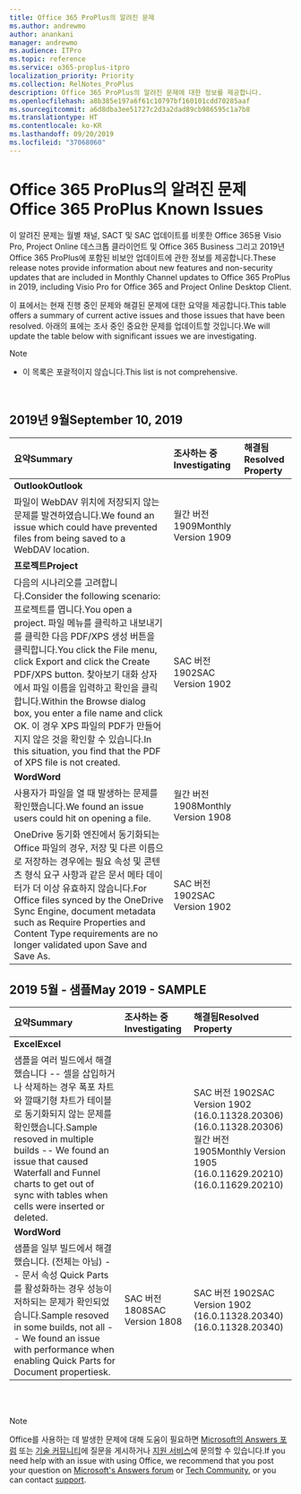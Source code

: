 ```yaml
---
title: Office 365 ProPlus의 알려진 문제
ms.author: andrewmo
author: anankani
manager: andrewmo
ms.audience: ITPro
ms.topic: reference
ms.service: o365-proplus-itpro
localization_priority: Priority
ms.collection: RelNotes_ProPlus
description: Office 365 ProPlus의 알려진 문제에 대한 정보를 제공합니다.
ms.openlocfilehash: a8b385e197a6f61c10797bf160101cdd70285aaf
ms.sourcegitcommit: a6d8dba3ee51727c2d3a2dad89cb986595c1a7b8
ms.translationtype: HT
ms.contentlocale: ko-KR
ms.lasthandoff: 09/20/2019
ms.locfileid: "37068060"
---
```

# <a name="office-365-proplus-known-issues"></a><span data-ttu-id="8d6ac-103">Office 365 ProPlus의 알려진 문제</span><span class="sxs-lookup"><span data-stu-id="8d6ac-103">Office 365 ProPlus Known Issues</span></span>

<span data-ttu-id="8d6ac-104">이 알려진 문제는 월별 채널, SACT 및 SAC 업데이트를 비롯한 Office 365용 Visio Pro, Project Online 데스크톱 클라이언트 및 Office 365 Business 그리고 2019년 Office 365 ProPlus에 포함된 비보안 업데이트에 관한 정보를 제공합니다.</span><span class="sxs-lookup"><span data-stu-id="8d6ac-104">These release notes provide information about new features and non-security updates that are included in Monthly Channel updates to Office 365 ProPlus in 2019, including Visio Pro for Office 365 and Project Online Desktop Client.</span></span>

<span data-ttu-id="8d6ac-105">이 표에서는 현재 진행 중인 문제와 해결된 문제에 대한 요약을 제공합니다.</span><span class="sxs-lookup"><span data-stu-id="8d6ac-105">This table offers a summary of current active issues and those issues that have been resolved.</span></span>  <span data-ttu-id="8d6ac-106">아래의 표에는 조사 중인 중요한 문제를 업데이트할 것입니다.</span><span class="sxs-lookup"><span data-stu-id="8d6ac-106">We will update the table below with significant issues we are investigating.</span></span>

 > [!NOTE]
 >- <span data-ttu-id="8d6ac-107">이 목록은 포괄적이지 않습니다.</span><span class="sxs-lookup"><span data-stu-id="8d6ac-107">This list is not comprehensive.</span></span>

<br>

## <a name="september-2019"></a><span data-ttu-id="8d6ac-108">2019년 9월</span><span class="sxs-lookup"><span data-stu-id="8d6ac-108">September 10, 2019</span></span>

|<span data-ttu-id="8d6ac-109">요약</span><span class="sxs-lookup"><span data-stu-id="8d6ac-109">Summary</span></span>|<span data-ttu-id="8d6ac-110">조사하는 중</span><span class="sxs-lookup"><span data-stu-id="8d6ac-110">Investigating</span></span>|<span data-ttu-id="8d6ac-111">해결됨</span><span class="sxs-lookup"><span data-stu-id="8d6ac-111">Resolved Property</span></span>|
|:-------------------------------------------------------------------------------------|:-----|:-----|
|<span data-ttu-id="8d6ac-112">**Outlook**</span><span class="sxs-lookup"><span data-stu-id="8d6ac-112">**Outlook**</span></span>
<span data-ttu-id="8d6ac-113">파일이 WebDAV 위치에 저장되지 않는 문제를 발견하였습니다.</span><span class="sxs-lookup"><span data-stu-id="8d6ac-113">We found an issue which could have prevented files from being saved to a WebDAV location.</span></span>|<span data-ttu-id="8d6ac-114">월간 버전 1909</span><span class="sxs-lookup"><span data-stu-id="8d6ac-114">Monthly Version 1909</span></span>||
|<span data-ttu-id="8d6ac-115">**프로젝트**</span><span class="sxs-lookup"><span data-stu-id="8d6ac-115">**Project**</span></span>
<span data-ttu-id="8d6ac-116">다음의 시나리오를 고려합니다.</span><span class="sxs-lookup"><span data-stu-id="8d6ac-116">Consider the following scenario:</span></span> <span data-ttu-id="8d6ac-117">프로젝트를 엽니다.</span><span class="sxs-lookup"><span data-stu-id="8d6ac-117">You open a project.</span></span> <span data-ttu-id="8d6ac-118">파일 메뉴를 클릭하고 내보내기를 클릭한 다음 PDF/XPS 생성 버튼을 클릭합니다.</span><span class="sxs-lookup"><span data-stu-id="8d6ac-118">You click the File menu, click Export and click the Create PDF/XPS button.</span></span> <span data-ttu-id="8d6ac-119">찾아보기 대화 상자에서 파일 이름을 입력하고 확인을 클릭합니다.</span><span class="sxs-lookup"><span data-stu-id="8d6ac-119">Within the Browse dialog box, you enter a file name and click OK.</span></span> <span data-ttu-id="8d6ac-120">이 경우 XPS 파일의 PDF가 만들어지지 않은 것을 확인할 수 있습니다.</span><span class="sxs-lookup"><span data-stu-id="8d6ac-120">In this situation, you find that the PDF of XPS file is not created.</span></span> |<span data-ttu-id="8d6ac-121">SAC 버전 1902</span><span class="sxs-lookup"><span data-stu-id="8d6ac-121">SAC Version 1902</span></span>||
|<span data-ttu-id="8d6ac-122">**Word**</span><span class="sxs-lookup"><span data-stu-id="8d6ac-122">**Word**</span></span>
<span data-ttu-id="8d6ac-123">사용자가 파일을 열 때 발생하는 문제를 확인했습니다.</span><span class="sxs-lookup"><span data-stu-id="8d6ac-123">We found an issue users could hit on opening a file.</span></span>|<span data-ttu-id="8d6ac-124">월간 버전 1908</span><span class="sxs-lookup"><span data-stu-id="8d6ac-124">Monthly Version 1908</span></span>||
<span data-ttu-id="8d6ac-125">OneDrive 동기화 엔진에서 동기화되는 Office 파일의 경우, 저장 및 다른 이름으로 저장하는 경우에는 필요 속성 및 콘텐츠 형식 요구 사항과 같은 문서 메타 데이터가 더 이상 유효하지 않습니다.</span><span class="sxs-lookup"><span data-stu-id="8d6ac-125">For Office files synced by the OneDrive Sync Engine, document metadata such as Require Properties and Content Type requirements are no longer validated upon Save and Save As.</span></span>|<span data-ttu-id="8d6ac-126">SAC 버전 1902</span><span class="sxs-lookup"><span data-stu-id="8d6ac-126">SAC Version 1902</span></span>||

## <a name="may-2019---sample"></a><span data-ttu-id="8d6ac-127">2019 5월 - 샘플</span><span class="sxs-lookup"><span data-stu-id="8d6ac-127">May 2019 - SAMPLE</span></span>

|<span data-ttu-id="8d6ac-128">요약</span><span class="sxs-lookup"><span data-stu-id="8d6ac-128">Summary</span></span>|<span data-ttu-id="8d6ac-129">조사하는 중</span><span class="sxs-lookup"><span data-stu-id="8d6ac-129">Investigating</span></span>|<span data-ttu-id="8d6ac-130">해결됨</span><span class="sxs-lookup"><span data-stu-id="8d6ac-130">Resolved Property</span></span>|
|:-------------------------------------------------------------------------------------|:-----|:-----|
|<span data-ttu-id="8d6ac-131">**Excel**</span><span class="sxs-lookup"><span data-stu-id="8d6ac-131">**Excel**</span></span>
<span data-ttu-id="8d6ac-132">샘플을 여러 빌드에서 해결했습니다 -- 셀을 삽입하거나 삭제하는 경우 폭포 차트와 깔때기형 차트가 테이블로 동기화되지 않는 문제를 확인했습니다.</span><span class="sxs-lookup"><span data-stu-id="8d6ac-132">Sample resoved in multiple builds -- We found an issue that caused Waterfall and Funnel charts to get out of sync with tables when cells were inserted or deleted.</span></span>||<span data-ttu-id="8d6ac-133">SAC 버전 1902</span><span class="sxs-lookup"><span data-stu-id="8d6ac-133">SAC Version 1902</span></span> <br> <span data-ttu-id="8d6ac-134">(16.0.11328.20306)</span><span class="sxs-lookup"><span data-stu-id="8d6ac-134">(16.0.11328.20306)</span></span> <br> <span data-ttu-id="8d6ac-135">월간 버전 1905</span><span class="sxs-lookup"><span data-stu-id="8d6ac-135">Monthly Version 1905</span></span> <br> <span data-ttu-id="8d6ac-136">(16.0.11629.20210)</span><span class="sxs-lookup"><span data-stu-id="8d6ac-136">(16.0.11629.20210)</span></span>|
|<span data-ttu-id="8d6ac-137">**Word**</span><span class="sxs-lookup"><span data-stu-id="8d6ac-137">**Word**</span></span>
<span data-ttu-id="8d6ac-138">샘플을 일부 빌드에서 해결했습니다. (전체는 아님) -- 문서 속성 Quick Parts를 활성화하는 경우 성능이 저하되는 문제가 확인되었습니다.</span><span class="sxs-lookup"><span data-stu-id="8d6ac-138">Sample resoved in some builds, not all -- We found an issue with performance when enabling Quick Parts for Document propertiesk.</span></span>|<span data-ttu-id="8d6ac-139">SAC 버전 1808</span><span class="sxs-lookup"><span data-stu-id="8d6ac-139">SAC Version 1808</span></span>|<span data-ttu-id="8d6ac-140">SAC 버전 1902</span><span class="sxs-lookup"><span data-stu-id="8d6ac-140">SAC Version 1902</span></span> <br> <span data-ttu-id="8d6ac-141">(16.0.11328.20340)</span><span class="sxs-lookup"><span data-stu-id="8d6ac-141">(16.0.11328.20340)</span></span>|

<br>
<br>

> [!NOTE]
> <span data-ttu-id="8d6ac-142">Office를 사용하는 데 발생한 문제에 대해 도움이 필요하면 [Microsoft의 Answers 포럼](https://answers.microsoft.com/) 또는 [기술 커뮤니티](https://techcommunity.microsoft.com/)에 질문을 게시하거나 [지원 서비스](https://support.microsoft.com/contactus)에 문의할 수 있습니다.</span><span class="sxs-lookup"><span data-stu-id="8d6ac-142">If you need help with an issue with using Office, we recommend that you post your question on [Microsoft's Answers forum](https://answers.microsoft.com/) or [Tech Community](https://techcommunity.microsoft.com/), or you can contact [support](https://support.microsoft.com/contactus).</span></span>
